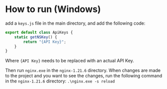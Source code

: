 # How to run (Windows)
add a `keys.js` file in the main directory, and add the following code:
```js
export default class ApiKeys {
    static getNSKey() {
        return "{API Key}";
    }
}
```
Where `{API Key}` needs to be replaced with an actual API Key.

Then run `nginx.exe` in the `nginx-1.21.6` directory.
When changes are made to the project and you want to see the changes, run the following command in the `nginx-1.21.6` directory: `.\nginx.exe -s reload`